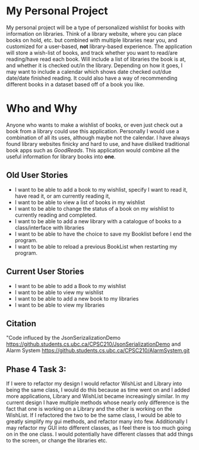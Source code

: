 # My Personal Project
My personal project will be a type of personalized
wishlist for books with information on libraries. 
Think of a library website, where you can place books 
on hold, etc. but combined with multiple libraries 
near you, and customized for a user-based, **not**
 library-based experience. The application will store
a wish-list of books, and track whether you want to
read/are reading/have read each book. Will include a 
list of libraries the book is at, and whether it is 
checked out/in the library. Depending on how it goes,
I may want to include a calendar which shows date 
checked out/due date/date finished reading. It could
also have a way of recommending different books in a 
dataset based off of a book you like.
# Who and Why
Anyone who wants to make a wishlist of books, or even
just check out a book from a library could use this
application. Personally I would use a combination of 
all its uses, although maybe not the calendar. I have
always found library websites finicky and hard to use, 
and have disliked traditional book apps such as 
*GoodReads*. This application would combine all the 
useful information for library books into **one**.



## **Old User Stories**
- I want to be able to add a book to my wishlist, specify
  I want to read it, have read it, or am currently reading it,
- I want to be able to view a list of books in my wishlist
- I want to be able to change the status of a book on my 
wishlist to currently reading and completed.
- I want to be able to add a new library with a catalogue of 
books to a class/interface with libraries
- I want to be able to have the choice to save my Booklist before I end the program.
- I want to be able to reload a previous BookList when restarting my program.

## **Current User Stories**
- I want to be able to add a Book to my wishlist
- I want to be able to view my wishlist
- I want to be able to add a new book to my libraries
- I want to be able to view my libraries 

## Citation

"Code influced by the JsonSerizalizationDemo https://github.students.cs.ubc.ca/CPSC210/JsonSerializationDemo
and Alarm System https://github.students.cs.ubc.ca/CPSC210/AlarmSystem.git




## Phase 4 Task 3:
If I were to refactor my design I would refactor WishList and Library into being the same class, 
I would do this because as time went on and I added more applications, Library and WishList became increasingly similar. 
In my current design I have multiple methods whose nearly only difference is the fact that one is working on a Library
and the other is working on the WishList. If I refactored the two to be the same class, I would be able to greatly 
simplify my gui methods, and refactor many into few. 
Additionally I may refactor my GUI into different classes, as I feel there is too much going on in the one class. I 
would potentially have different classes that add things to the screen, or change the libraries etc.
